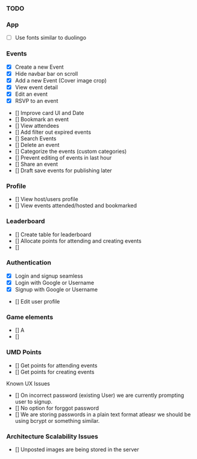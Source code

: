 ### TODO

### App
- [ ] Use fonts similar to duolingo

### Events
- [X] Create a new Event
- [X] Hide navbar bar on scroll
- [X] Add a new Event (Cover image crop)
- [X] View event detail
- [X] Edit an event
- [X] RSVP to an event
- [] Improve card UI and Date
- [] Bookmark an event
- [] View attendees
- [] Add filter out expired events
- [] Search Events
- [] Delete an event
- [] Categorize the events (custom categories)
- [] Prevent editing of events in last hour
- [] Share an event
- [] Draft save events for publishing later

### Profile
- [] View host/users profile
- [] View events attended/hosted and bookmarked

### Leaderboard
- [] Create table for leaderboard
- [] Allocate points for attending and creating events
- []

### Authentication
- [X] Login and signup seamless
- [X] Login with Google or Username
- [X] Signup with Google or Username
- [] Edit user profile

### Game elements

- [] A
- []

### UMD Points
- [] Get points for attending events
- [] Get points for creating events


Known UX Issues

- [] On incorrect password (existing User) we are currently prompting user to signup.
- [] No option for forggot password
- [] We are storing passwords in a plain text format atleasr we should be using bcrypt or something similar.


### Architecture Scalability Issues
- [] Unposted images are being stored in the server